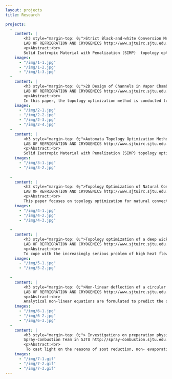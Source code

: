 ```yaml
---
layout: projects
title: Research

projects: 
  - 
    content: |
        <h3 style="margin-top: 0;">Strict Black-and-white Conversion Methods for Gray-Scale Elements in Topology Optimization of Heat Conduction Structures</h3>
        LAB OF REFRIGRATION AND CRYOGENICS http://www.sjtuirc.sjtu.edu.cn/EN/Default.aspx
        <p>Abstract:<br>
        Solid Isotropic Material with Penalization (SIMP)  topology optimization is a kind of structure optimization method. During the SIMP topology optimization, gray-scale elements exist, which bring uncertainties in de-scribing the boundary of topology optimized structures.And this problem is more serious in heat conduction structure topology optimization, because heat conduction topology optimized structure has many tree-like branches structures. When compared with beam topology optimized structure’s boundaries, heat conduction structure’s boundaries are more complex.To eliminate gray-scale elements in topology optimization, original topology optimization results are changed into strict discrete or black-and-white topology optimization results. We propose three new strict black-and-white conversion methods, Local Penalized Method, Suc-cessive Conversion Method and Automata Conversion Method, to eliminate gray-scale elements. Two typical numerical examples, which are the heat conduction topology optimization and the half MBB-beam optimization respectively, are used to illustrate the availability of the methods to elimi-nate gray-scale elements.</p>
    images: 
      - "/img/1-1.jpg"
      - "/img/1-2.jpg"
      - "/img/1-3.jpg"
  - 
    content: |
        <h3 style="margin-top: 0;">2D Design of Channels in Vapor Chamber with Topological Optimization</h3>
        LAB OF REFRIGRATION AND CRYOGENICS http://www.sjtuirc.sjtu.edu.cn/EN/Default.aspx
        <p>Abstract:<br>
        In this paper, the topology optimization method is conducted to aid the design of the fluid channels within a vapor chamber. To analyze the temperature uniformity of a vapor chamber, the channels were simplified as branches with high-conductivity materials, the optimization aimed to minimize the temperature variance in a plate with several high-conductivity branches. Numerical simulations were conducted to analyze the influence of material thermal conductivity ratio and Bi number on the topology of the fluid channel structure. Results showed that the design of topology optimization was feasible and effective.</p>
    images: 
      - "/img/2-1.jpg"
      - "/img/2-2.jpg"
      - "/img/2-3.jpg"
      - "/img/2-4.jpg"
  - 
    content: |
        <h3 style="margin-top: 0;">Automata Topology Optimization Method for SIMP Gray-Scale Elements</h3>
        LAB OF REFRIGRATION AND CRYOGENICS http://www.sjtuirc.sjtu.edu.cn/EN/Default.aspx
        <p>Abstract:<br>
        Solid Isotropic Material with Penalization (SIMP) topology optimization method is one of the structure topology optimization methods, which could be used for structure optimization on heat conduction and convective heat transfer with a certain structure material. However, some gray-scale elements exist in the results, which could make the solid boundaries unclear and bring uncertainty in subsequent simulation and manufacture. The tradi-tional threshold filtering method could be used to obtain strict blank-and-white optimization results, but it is al-ways coupled with the structure volume varying in topology optimization. In this paper, the SIMP with automata topology optimization method is conducted which introduces mutual interaction between two gray-scale ele-ments. Therefore, the pseudo density could be transmitted among elements and converge near the high pseudo density elements, the gray-scale elements could be eliminated, and the material volume could keep a constant. </p>
    images: 
      - "/img/3-1.jpg"
      - "/img/3-2.jpg"
    
  -   
    content: |
        <h3 style="margin-top: 0;">Topology Optimization of Natural Convective Rectangular Fins</h3>
        LAB OF REFRIGRATION AND CRYOGENICS http://www.sjtuirc.sjtu.edu.cn/EN/Default.aspx
        <p>Abstract:<br>
        This paper focuses on topology optimization for natural convective heat transfer structures. A predisposed topology optimization for 2D fins structure based on rectangular fins is proposed for natural convection heat transfer enhancement. The entransy dissipation of the topological fin is less than that of the traditional fin. With simulations on FloTHERM, the average temperature and the highest temperature of the base plate are improved comparing to the case with the rectangular fin, therefore, topology optimal fin is effective for heat dissipation extended surface.</p>
    images: 
      - "/img/4-1.jpg"
      - "/img/4-2.jpg"
      - "/img/4-3.jpg"
    
  -   
    content: |
        <h3 style="margin-top: 0;">Topology optimization of a deep wick structure flat heat pipe</h3>
        LAB OF REFRIGRATION AND CRYOGENICS http://www.sjtuirc.sjtu.edu.cn/EN/Default.aspx
        <p>Abstract:<br>
        To cope with the increasingly serious problem of high heat flow density of electronic chips, the internal structure of flat heat pipe developed to complex structure, in order to obtain more uniform temperature field distribution and improve the efficiency of heat pipe.The uniform temperature of evaporating surface of flat heat pipe is optimized under the condition of finite material by using topological optimization method.Based on SIMP density method, USES the temperature variance as the objective function, in order to design a domain more uniform temperature distribution in the goal to establish topology optimization of steady-state heat conduction model, the sensitivity of the objective function is derived expressions, are calculated and analyzed the optimized topology example, different high and low thermal conductivity material example and different heat source position calculation, obtain the optimal topology and the distribution of temperature field.</p>
    images: 
      - "/img/5-1.jpg"
      - "/img/5-2.jpg"
  
  -   
    content: |
        <h3 style="margin-top: 0;">Non-linear deflection of a circular diaphragm-type piezoactuator under loads of voltage and pressure</h3>
        LAB OF REFRIGRATION AND CRYOGENICS http://www.sjtuirc.sjtu.edu.cn/EN/Default.aspx
        <p>Abstract:<br>
        Analytical non-linear equations are formulated to predict the deflection of a circular diaphragm-type piezoactuator, which consists of a passive layer, a bonding layer and a PZT layer. Previous similar analytical solutions presented in the literature are based on thin plates with small deflections (linear problem), however the linear solutions fail to predict the deflection of the piezoactuator when the driven loads, such as voltage and pressure loads, are large. In this research, a non-linear analytical solution for the piezoactuator deflection under loads of voltage and pressure is derived using the principal of minimum energy and the Rayleigh-Ritz method. Each of the three layers in the piezoactuator is considered as an individual layer. The energy associated with the solution includes elastic potential energy of the deformed piezoactuator, electric potential energy in the piezodisc, and the work done by the uniform pressure force. The proposed non-liner solution is validated via static deflection measurements, and it approves that the non-linear analytical results are found to be in a good agreement with the measurements while the linear solution is invalid when the loads are large. Based on the non-linear equations, the effects of the piezoactuator dimensions and the imposed loads on the actuator performance (stroke volume) are also investigated.</p>
    images: 
      - "/img/6-1.jpg"
      - "/img/6-2.jpg"
      - "/img/6-3.jpg"
  -   
    content: |
        <h3 style="margin-top: 0;"> Investigations on preparation physichemical properties and spray behaviors of aqueous ethanol           emulsified fuels（undergraduate）</h3>
        Spray-conbustion Team in SJTU http://spray-combustion.sjtu.edu.cn/home/home.htm
        <p>Abstract:<br>
         To cast light on the reasons of soot reduction, non- evaporative and evaporative spray behaviors of diesel and emulsified fules were investigated in a high temperature high pressure constant volume vessel (HTHP-CVV). Schilrien photography system was established to study the macro spray characteristics, such as liquid penetration and cone angle, both at room and high temperature. Besides, chemiluminescence of diesel and emulsion falme was recorded by high-speed camera.</p>
    images: 
      - "/img/7-1.gif"
      - "/img/7-2.gif"
      - "/img/7-3.gif"
---
```

